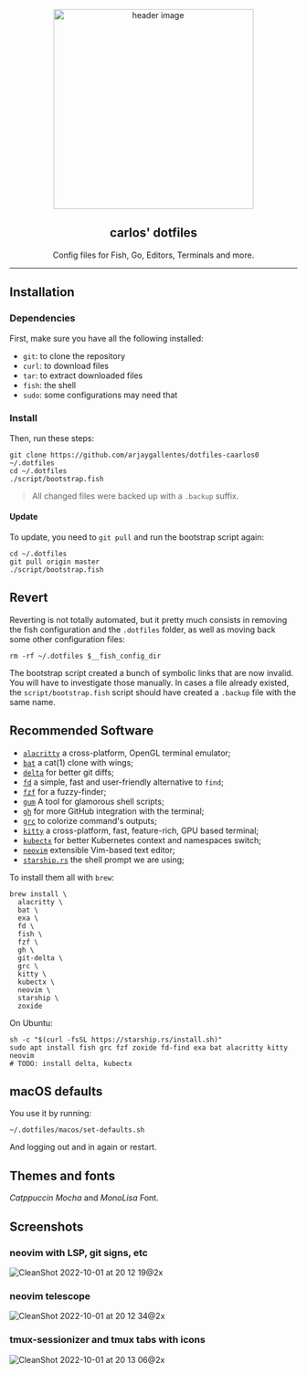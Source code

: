 <p align="center">
  <img alt="header image" src="https://raw.githubusercontent.com/caarlos0/dotfiles.fish/master/docs/header.svg" height="350" />
  <h2 align="center">carlos' dotfiles</h2>
  <p align="center">Config files for Fish, Go, Editors, Terminals and more.</p>
</p>

---

## Installation

### Dependencies

First, make sure you have all the following installed:

- `git`: to clone the repository
- `curl`: to download files
- `tar`: to extract downloaded files
- `fish`: the shell
- `sudo`: some configurations may need that

### Install

Then, run these steps:

```console
git clone https://github.com/arjaygallentes/dotfiles-caarlos0 ~/.dotfiles
cd ~/.dotfiles
./script/bootstrap.fish
```

> All changed files were backed up with a `.backup` suffix.

#### Update

To update, you need to `git pull` and run the bootstrap script again:

```console
cd ~/.dotfiles
git pull origin master
./script/bootstrap.fish
```

## Revert

Reverting is not totally automated, but it pretty much consists in removing the
fish configuration and the `.dotfiles` folder, as well as moving back some other
configuration files:

```console
rm -rf ~/.dotfiles $__fish_config_dir
```

The bootstrap script created a bunch of symbolic links that are now invalid.
You will have to investigate those manually. In cases a file already existed,
the `script/bootstrap.fish` script should have created a `.backup` file with
the same name.

## Recommended Software

- [`alacritty`](https://github.com/alacritty/alacritty) a cross-platform, OpenGL
  terminal emulator;
- [`bat`](https://github.com/sharkdp/bat) a cat(1) clone with wings;
- [`delta`](https://github.com/dandavison/delta) for better git diffs;
- [`fd`](https://github.com/sharkdp/fd) a simple, fast and user-friendly
  alternative to `find`;
- [`fzf`](https://github.com/junegunn/fzf) for a fuzzy-finder;
- [`gum`](https://github.com/charmbracelet/gum) A tool for glamorous shell
  scripts;
- [`gh`](https://github.com/cli/cli) for more GitHub integration with the
  terminal;
- [`grc`](https://github.com/garabik/grc) to colorize command's outputs;
- [`kitty`](https://github.com/kovidgoyal/kitty) a cross-platform, fast,
  feature-rich, GPU based terminal;
- [`kubectx`](https://github.com/ahmetb/kubectx) for better Kubernetes context
  and namespaces switch;
- [`neovim`](https://neovim.io) extensible Vim-based text editor;
- [`starship.rs`](https://starship.rs) the shell prompt we are using;

To install them all with `brew`:

```console
brew install \
  alacritty \
  bat \
  exa \
  fd \
  fish \
  fzf \
  gh \
  git-delta \
  grc \
  kitty \
  kubectx \
  neovim \
  starship \
  zoxide
```

On Ubuntu:

```console
sh -c "$(curl -fsSL https://starship.rs/install.sh)"
sudo apt install fish grc fzf zoxide fd-find exa bat alacritty kitty neovim
# TODO: install delta, kubectx
```

## macOS defaults

You use it by running:

```console
~/.dotfiles/macos/set-defaults.sh
```

And logging out and in again or restart.

## Themes and fonts

*Catppuccin Mocha* and *MonoLisa* Font.

## Screenshots

### neovim with LSP, git signs, etc

![CleanShot 2022-10-01 at 20 12 19@2x](https://user-images.githubusercontent.com/245435/193431550-5f279c3d-a0f6-4e67-81bc-1c1538fc71be.png)

### neovim telescope

![CleanShot 2022-10-01 at 20 12 34@2x](https://user-images.githubusercontent.com/245435/193431554-9ab32711-3eab-4d0e-8cec-f7b09713abf5.png)

### tmux-sessionizer and tmux tabs with icons

![CleanShot 2022-10-01 at 20 13 06@2x](https://user-images.githubusercontent.com/245435/193431556-8ee21015-8cde-44d0-93c2-ac3040a44057.png)
